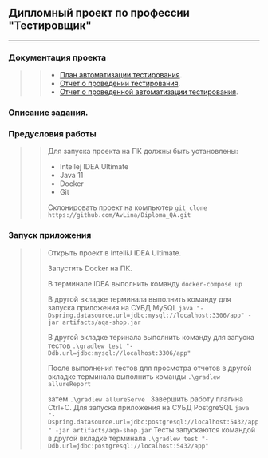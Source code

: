 ## Дипломный проект по профессии "Тестировщик"
---------------------------------------------
### Документация проекта
>> - [План автоматизации тестирования](https://github.com/AvLina/Diploma_QA/blob/master/docs/Plan.md).
>> - [Отчет о проведении тестирования](https://github.com/AvLina/Diploma_QA/blob/master/docs/Report.md).
>> - [Отчет о проведенной автоматизации тестирования](https://github.com/AvLina/Diploma_QA/blob/master/docs/Summary.md).

### Описание [задания](https://github.com/netology-code/qa-diploma).

### Предусловия работы
>> Для запуска проекта на ПК должны быть установлены:
>> - Intellej IDEA Ultimate
>> - Java 11
>> - Docker
>> - Git
>> 
>> Склонировать проект на компьютер 
  `git clone https://github.com/AvLina/Diploma_QA.git`

### Запуск приложения
>> Открыть проект в IntelliJ IDEA Ultimate.
>> 
>> Запустить Docker на ПК.
>> 
>> В терминале IDEA выполнить команду
`docker-compose up`
>>
>> В другой вкладке терминала выполнить команду для запуска приложения на СУБД MySQL
`java "-Dspring.datasource.url=jdbc:mysql://localhost:3306/app" -jar artifacts/aqa-shop.jar`
>>
>> В другой вкладке теринала выполнить команду для запуска тестов
`.\gradlew test "-Ddb.url=jdbc:mysql://localhost:3306/app"`
>>
>> После выполнения тестов для просмотра отчетов в другой вкладке терминала выполнить команды
`.\gradlew allureReport`
>>
>> затем
`.\gradlew allureServe `
>> Завершить работу плагина Ctrl+C.
>> Для запуска приложения на СУБД PostgreSQL
`java "-Dspring.datasource.url=jdbc:postgresql://localhost:5432/app" -jar artifacts/aqa-shop.jar`
>> Тесты запускаются командой в другой вкладке терминала
`.\gradlew test "-Ddb.url=jdbc:postgresql://localhost:5432/app"`
